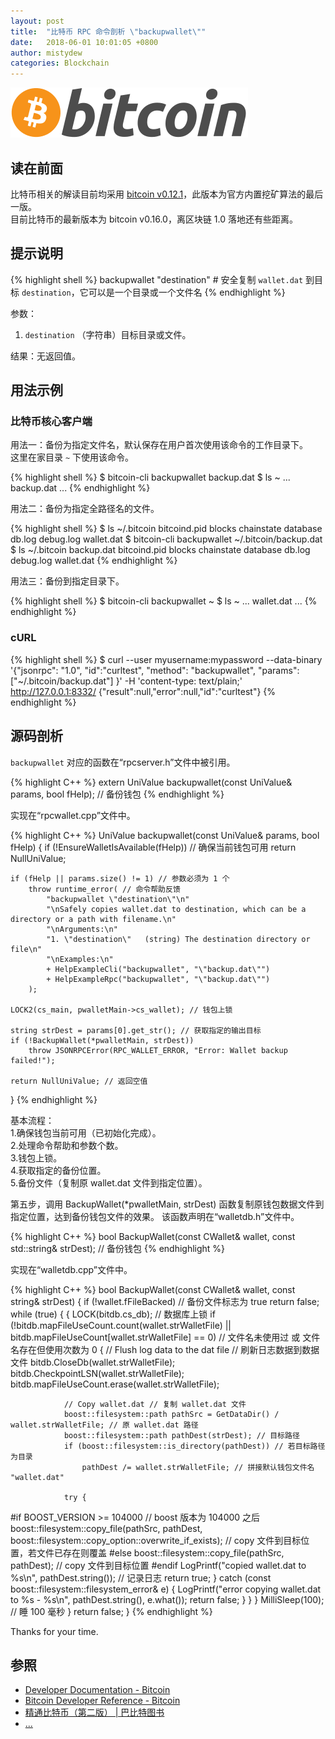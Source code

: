 ```yaml
---
layout: post
title:  "比特币 RPC 命令剖析 \"backupwallet\""
date:   2018-06-01 10:01:05 +0800
author: mistydew
categories: Blockchain
---
```

![bitcoin](/images/20180504/bitcoin.svg)

## 读在前面
比特币相关的解读目前均采用 [bitcoin v0.12.1](https://github.com/bitcoin/bitcoin/tree/v0.12.1)，此版本为官方内置挖矿算法的最后一版。<br>
目前比特币的最新版本为 bitcoin v0.16.0，离区块链 1.0 落地还有些距离。

## 提示说明

{% highlight shell %}
backupwallet "destination" # 安全复制 `wallet.dat` 到目标 `destination`，它可以是一个目录或一个文件名
{% endhighlight %}

参数：<br>
1. `destination` （字符串）目标目录或文件。

结果：无返回值。

## 用法示例

### 比特币核心客户端

用法一：备份为指定文件名，默认保存在用户首次使用该命令的工作目录下。<br>
这里在家目录 `~` 下使用该命令。

{% highlight shell %}
$ bitcoin-cli backupwallet backup.dat
$ ls ~
... backup.dat ...
{% endhighlight %}

用法二：备份为指定全路径名的文件。

{% highlight shell %}
$ ls ~/.bitcoin
bitcoind.pid blocks chainstate database db.log debug.log wallet.dat
$ bitcoin-cli backupwallet ~/.bitcoin/backup.dat
$ ls ~/.bitcoin
backup.dat bitcoind.pid blocks chainstate database db.log debug.log wallet.dat
{% endhighlight %}

用法三：备份到指定目录下。

{% highlight shell %}
$ bitcoin-cli backupwallet ~
$ ls ~
... wallet.dat ...
{% endhighlight %}

### cURL

{% highlight shell %}
$ curl --user myusername:mypassword --data-binary '{"jsonrpc": "1.0", "id":"curltest", "method": "backupwallet", "params": ["~/.bitcoin/backup.dat"] }' -H 'content-type: text/plain;' http://127.0.0.1:8332/
{"result":null,"error":null,"id":"curltest"}
{% endhighlight %}

## 源码剖析
`backupwallet` 对应的函数在“rpcserver.h”文件中被引用。

{% highlight C++ %}
extern UniValue backupwallet(const UniValue& params, bool fHelp); // 备份钱包
{% endhighlight %}

实现在“rpcwallet.cpp”文件中。

{% highlight C++ %}
UniValue backupwallet(const UniValue& params, bool fHelp)
{
    if (!EnsureWalletIsAvailable(fHelp)) // 确保当前钱包可用
        return NullUniValue;
    
    if (fHelp || params.size() != 1) // 参数必须为 1 个
        throw runtime_error( // 命令帮助反馈
            "backupwallet \"destination\"\n"
            "\nSafely copies wallet.dat to destination, which can be a directory or a path with filename.\n"
            "\nArguments:\n"
            "1. \"destination\"   (string) The destination directory or file\n"
            "\nExamples:\n"
            + HelpExampleCli("backupwallet", "\"backup.dat\"")
            + HelpExampleRpc("backupwallet", "\"backup.dat\"")
        );

    LOCK2(cs_main, pwalletMain->cs_wallet); // 钱包上锁

    string strDest = params[0].get_str(); // 获取指定的输出目标
    if (!BackupWallet(*pwalletMain, strDest))
        throw JSONRPCError(RPC_WALLET_ERROR, "Error: Wallet backup failed!");

    return NullUniValue; // 返回空值
}
{% endhighlight %}

基本流程：<br>
1.确保钱包当前可用（已初始化完成）。<br>
2.处理命令帮助和参数个数。<br>
3.钱包上锁。<br>
4.获取指定的备份位置。<br>
5.备份文件（复制原 wallet.dat 文件到指定位置）。

第五步，调用 BackupWallet(*pwalletMain, strDest) 函数复制原钱包数据文件到指定位置，达到备份钱包文件的效果。
该函数声明在“walletdb.h”文件中。

{% highlight C++ %}
bool BackupWallet(const CWallet& wallet, const std::string& strDest); // 备份钱包
{% endhighlight %}

实现在“walletdb.cpp”文件中。

{% highlight C++ %}
bool BackupWallet(const CWallet& wallet, const string& strDest)
{
    if (!wallet.fFileBacked) // 备份文件标志为 true
        return false;
    while (true)
    {
        {
            LOCK(bitdb.cs_db); // 数据库上锁
            if (!bitdb.mapFileUseCount.count(wallet.strWalletFile) || bitdb.mapFileUseCount[wallet.strWalletFile] == 0) // 文件名未使用过 或 文件名存在但使用次数为 0
            {
                // Flush log data to the dat file // 刷新日志数据到数据文件
                bitdb.CloseDb(wallet.strWalletFile);
                bitdb.CheckpointLSN(wallet.strWalletFile);
                bitdb.mapFileUseCount.erase(wallet.strWalletFile);

                // Copy wallet.dat // 复制 wallet.dat 文件
                boost::filesystem::path pathSrc = GetDataDir() / wallet.strWalletFile; // 原 wallet.dat 路径
                boost::filesystem::path pathDest(strDest); // 目标路径
                if (boost::filesystem::is_directory(pathDest)) // 若目标路径为目录
                    pathDest /= wallet.strWalletFile; // 拼接默认钱包文件名 "wallet.dat"

                try {
#if BOOST_VERSION >= 104000 // boost 版本为 104000 之后
                    boost::filesystem::copy_file(pathSrc, pathDest, boost::filesystem::copy_option::overwrite_if_exists); // copy 文件到目标位置，若文件已存在则覆盖
#else
                    boost::filesystem::copy_file(pathSrc, pathDest); // copy 文件到目标位置
#endif
                    LogPrintf("copied wallet.dat to %s\n", pathDest.string()); // 记录日志
                    return true;
                } catch (const boost::filesystem::filesystem_error& e) {
                    LogPrintf("error copying wallet.dat to %s - %s\n", pathDest.string(), e.what());
                    return false;
                }
            }
        }
        MilliSleep(100); // 睡 100 毫秒
    }
    return false;
}
{% endhighlight %}

Thanks for your time.

## 参照
* [Developer Documentation - Bitcoin](https://bitcoin.org/en/developer-documentation)
* [Bitcoin Developer Reference - Bitcoin](https://bitcoin.org/en/developer-reference#backupwallet)
* [精通比特币（第二版） \| 巴比特图书](http://book.8btc.com/masterbitcoin2cn)
* [...](https://github.com/mistydew/blockchain)
